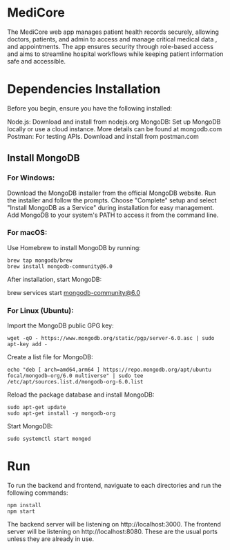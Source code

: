 # MediCore
The MediCore web app manages patient health records securely, allowing doctors, patients, and admin to access and manage critical medical data , and appointments. The app ensures security through role-based access and aims to streamline hospital workflows while keeping patient information safe and accessible.

# Dependencies Installation
Before you begin, ensure you have the following installed:

Node.js: Download and install from nodejs.org
MongoDB: Set up MongoDB locally or use a cloud instance. More details can be found at mongodb.com
Postman: For testing APIs. Download and install from postman.com

## Install MongoDB
### For Windows:

Download the MongoDB installer from the official MongoDB website.
Run the installer and follow the prompts.
Choose "Complete" setup and select "Install MongoDB as a Service" during installation for easy management.
Add MongoDB to your system's PATH to access it from the command line.

### For macOS:

Use Homebrew to install MongoDB by running:
    
    brew tap mongodb/brew
    brew install mongodb-community@6.0

After installation, start MongoDB:

brew services start mongodb-community@6.0

### For Linux (Ubuntu):
Import the MongoDB public GPG key:
    
    wget -qO - https://www.mongodb.org/static/pgp/server-6.0.asc | sudo apt-key add -

Create a list file for MongoDB:
  
    echo "deb [ arch=amd64,arm64 ] https://repo.mongodb.org/apt/ubuntu focal/mongodb-org/6.0 multiverse" | sudo tee /etc/apt/sources.list.d/mongodb-org-6.0.list

Reload the package database and install MongoDB:
    
    sudo apt-get update
    sudo apt-get install -y mongodb-org

Start MongoDB:
    
    sudo systemctl start mongod

# Run

To run the backend and frontend, naviguate to each directories and run the following commands:

    npm install
    npm start 

The backend server will be listening on http://localhost:3000.
The frontend server will be listening on http://localhost:8080.
These are the usual ports unless they are already in use.
